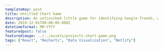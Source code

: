 ```yaml
---
templateKey: post
title: Untitled Chart Game
description: An unfinished little game for identifying Google Trends, with a groovy style.
date: 2019-12-01T00:00:00.000Z
datetimeformat: MM-YYYY
featuredpost: false
featuredimage: ../../assets/projects-chart-game.png
tags: ["React", "Recharts", "Data Visualization", "Netlify"]
---
```

